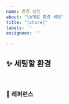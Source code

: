 ```yaml
---
name: 환경 설정
about: "\b개발 환경 세팅"
title: "[chore]"
labels: ''
assignees: ''

---
```


## ✨ 세팅할 환경

<br>

### 📕 레퍼런스
